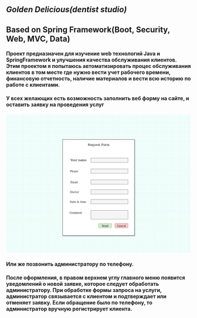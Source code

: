 **_Golden Delicious(dentist studio)_**
---
Based on Spring Framework(Boot, Security, Web, MVC, Data)
---
#### Проект предназначен для изучение web технологий Java и SpringFramework и улучшения качества обслуживания клиентов. Этим проектом я попытаюсь автоматизировать процес обслуживания клиентов в том месте где нужно вести учет рабочего времени, финансовую отчетность, наличие материалов и вести всю историю по работе с клиентами.

#### У всех желающих есть возможность заполнить веб форму на сайте, и оставить заявку на проведения услуг
![sample of request form](https://github.com/b1ger/GoldenDelicious/raw/master/docs/img/RequestForm.png)
#### Или же позвонить администратору по телефону.

#### После оформления, в правом верхнем углу главного меню появится уведомлений о новой заявке, которое следует обработать администратору. При обработке формы запроса на услуги, администратор связывается с клиентом и подтверждает или отменяет заявку. Если обращение было по телефону, то администратор вручную регистрирует клиента.
 
